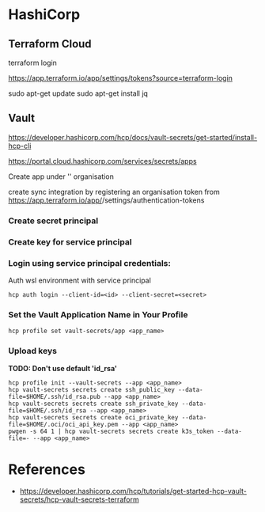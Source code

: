 # HashiCorp


## Terraform Cloud

terraform login

https://app.terraform.io/app/settings/tokens?source=terraform-login

sudo apt-get update
sudo apt-get install jq

## Vault

https://developer.hashicorp.com/hcp/docs/vault-secrets/get-started/install-hcp-cli

https://portal.cloud.hashicorp.com/services/secrets/apps

Create app under '<org>' organisation

create sync integration by registering an organisation token from https://app.terraform.io/app/<org>/settings/authentication-tokens

### Create secret principal

### Create key for service principal

### Login using service principal credentials:
Auth wsl environment with service principal
```
hcp auth login --client-id=<id> --client-secret=<secret>
```

### Set the Vault Application Name in Your Profile
```
hcp profile set vault-secrets/app <app_name>

```

### Upload keys

**TODO: Don't use default 'id_rsa'**

```
hcp profile init --vault-secrets --app <app_name>
hcp vault-secrets secrets create ssh_public_key --data-file=$HOME/.ssh/id_rsa.pub --app <app_name>
hcp vault-secrets secrets create ssh_private_key --data-file=$HOME/.ssh/id_rsa --app <app_name>
hcp vault-secrets secrets create oci_private_key --data-file=$HOME/.oci/oci_api_key.pem --app <app_name>
pwgen -s 64 1 | hcp vault-secrets secrets create k3s_token --data-file=- --app <app_name>

```

# References
- https://developer.hashicorp.com/hcp/tutorials/get-started-hcp-vault-secrets/hcp-vault-secrets-terraform
